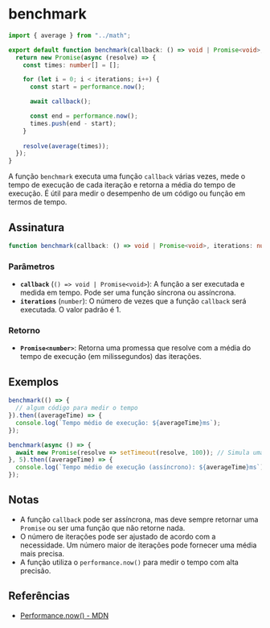 # benchmark

```typescript
import { average } from "../math";

export default function benchmark(callback: () => void | Promise<void>, iterations: number = 1): Promise<number> {
  return new Promise(async (resolve) => {
    const times: number[] = [];

    for (let i = 0; i < iterations; i++) {
      const start = performance.now();

      await callback();

      const end = performance.now();
      times.push(end - start);
    }
    
    resolve(average(times));
  });
}
```

A função `benchmark` executa uma função `callback` várias vezes, mede o tempo de execução de cada iteração e retorna a média do tempo de execução. É útil para medir o desempenho de um código ou função em termos de tempo.

## Assinatura

```typescript
function benchmark(callback: () => void | Promise<void>, iterations: number = 1): Promise<number>;
```

### Parâmetros

- **`callback`** (`() => void | Promise<void>`): A função a ser executada e medida em tempo. Pode ser uma função síncrona ou assíncrona.
- **`iterations`** (`number`): O número de vezes que a função `callback` será executada. O valor padrão é 1.

### Retorno

- **`Promise<number>`**: Retorna uma promessa que resolve com a média do tempo de execução (em milissegundos) das iterações.

## Exemplos

```typescript
benchmark(() => {
  // algum código para medir o tempo
}).then((averageTime) => {
  console.log(`Tempo médio de execução: ${averageTime}ms`);
});

benchmark(async () => {
  await new Promise(resolve => setTimeout(resolve, 100)); // Simula uma operação assíncrona
}, 5).then((averageTime) => {
  console.log(`Tempo médio de execução (assíncrono): ${averageTime}ms`);
});
```

## Notas

- A função `callback` pode ser assíncrona, mas deve sempre retornar uma `Promise` ou ser uma função que não retorne nada.
- O número de iterações pode ser ajustado de acordo com a necessidade. Um número maior de iterações pode fornecer uma média mais precisa.
- A função utiliza o `performance.now()` para medir o tempo com alta precisão.

## Referências

- [Performance.now() - MDN](https://developer.mozilla.org/en-US/docs/Web/API/Performance/now)